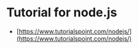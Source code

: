 Tutorial for node.js
=========================================
* [https://www.tutorialspoint.com/nodejs/](https://www.tutorialspoint.com/nodejs/)

